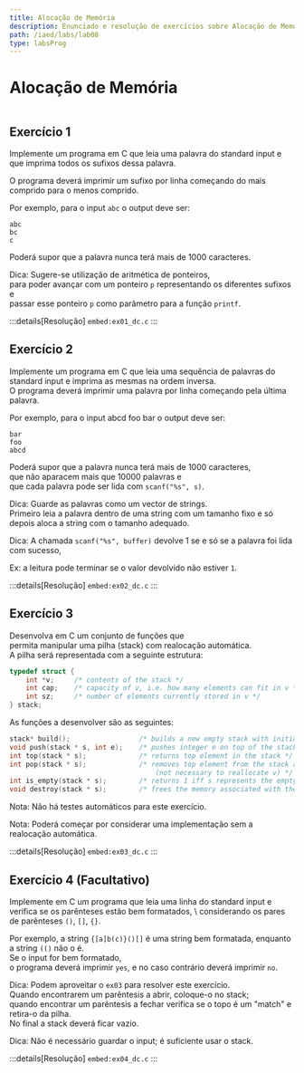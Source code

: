 ```yaml
---
title: Alocação de Memória
description: Enunciado e resolução de exercícios sobre Alocação de Memória
path: /iaed/labs/lab08
type: labsProg
---
```


# Alocação de Memória

```toc

```

## Exercício 1

Implemente um programa em C que leia uma palavra do standard input e que imprima todos os sufixos dessa palavra.

O programa deverá imprimir um sufixo por linha começando do mais comprido para o menos comprido.

Por exemplo, para o input `abc` o output deve ser:

```
abc
bc
c
```

Poderá supor que a palavra nunca terá mais de 1000 caracteres.

Dica: Sugere-se utilização de aritmética de ponteiros, \
para poder avançar com um ponteiro `p` representando os diferentes sufixos e\
 passar esse ponteiro `p` como parâmetro para a função `printf`.

:::details[Resolução]
`embed:ex01_dc.c`
:::

## Exercício 2

Implemente um programa em C que leia uma sequência de palavras do standard input e imprima as mesmas na ordem inversa. \
O programa deverá imprimir uma palavra por linha começando pela última palavra.

Por exemplo, para o input abcd foo bar o output deve ser:

```
bar
foo
abcd
```

Poderá supor que a palavra nunca terá mais de 1000 caracteres,\
que não aparacem mais que 10000 palavras e\
que cada palavra pode ser lida com `scanf("%s", s)`.

Dica: Guarde as palavras como um vector de strings.\
 Primeiro leia a palavra dentro de uma string com um tamanho fixo e só depois aloca a string com o tamanho adequado.

Dica: A chamada `scanf("%s", buffer)` devolve 1 se e só se a palavra foi lida com sucesso,

Ex: a leitura pode terminar se o valor devolvido não estiver `1`.

:::details[Resolução]
`embed:ex02_dc.c`
:::

## Exercício 3

Desenvolva em C um conjunto de funções que \
permita manipular uma pilha (stack) com realocação automática.\
 A pilha será representada com a seguinte estrutura:

```c
typedef struct {
    int *v;     /* contents of the stack */
    int cap;    /* capacity of v, i.e. how many elements can fit in v */
    int sz;     /* number of elements currently stored in v */
} stack;
```

As funções a desenvolver são as seguintes:

```c
stack* build();                 /* builds a new empty stack with initial capacity 4 */
void push(stack * s, int e);    /* pushes integer e on top of the stack  (reallocate v if necessary) */
int top(stack * s);             /* returns top element in the stack */
int pop(stack * s);             /* removes top element from the stack and return it
                                    (not necessary to reallocate v) */
int is_empty(stack * s);        /* returns 1 iff s represents the empty stack, returns 0 otherwise */
void destroy(stack * s);        /* frees the memory associated with the stack */
```

Nota: Não há testes automáticos para este exercício.

Nota: Poderá começar por considerar uma implementação sem a realocação automática.

:::details[Resolução]
`embed:ex03_dc.c`
:::

## Exercício 4 (Facultativo)

Implemente em C um programa que leia uma linha do standard input e\
 verifica se os parênteses estão bem formatados,
\ considerando os pares de parênteses `()`, `[]`, `{}`.

Por exemplo, a string `{[a]b(c)}()[]` é uma string bem formatada, enquanto a string `(()` não o é. \
Se o input for bem formatado,\
 o programa deverá imprimir `yes`, e no caso contrário deverá imprimir `no`.

Dica: Podem aproveitar o `ex03` para resolver este exercício.\
 Quando encontrarem um parêntesis a abrir, coloque-o no stack;\
 quando encontrar um parêntesis a fechar verifica se o topo é um "match" e retira-o da pilha.\
 No final a stack deverá ficar vazio.

Dica: Não é necessário guardar o input; é suficiente usar o stack.

:::details[Resolução]
`embed:ex04_dc.c`
:::
